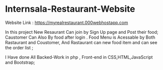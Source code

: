 # Internsala-Restaurant-Website
Website Link : https://myrealrestaurant.000webhostapp.com

In this project New Resaurant Can join by Sign Up page and Post their food;
Caustomer Can Also By food after login .
Food Menu is Acessable by Both Rastaurant and Coustomer, And Rastaurant can new food item and can see the order list ;

I Have done All Backed-Work in php , Front-end in CSS,HTML,JavaScript and Bootstrap; 
